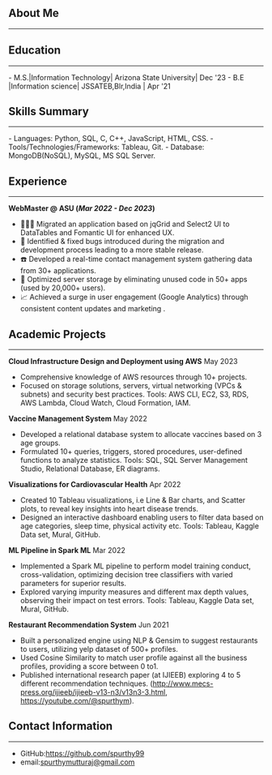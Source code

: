 ## About Me
<hr>

## Education
<hr>
- M.S.|Information Technology| Arizona State University|  Dec '23
- B.E |Information science| JSSATEB,Blr,India  |  Apr '21 

## Skills Summary
<hr>
- Languages: Python, SQL, C, C++, JavaScript, HTML, CSS.
- Tools/Technologies/Frameworks: Tableau, Git.
- Database: MongoDB(NoSQL), MySQL, MS SQL Server.


## Experience
<hr>

**WebMaster @ ASU (_Mar 2022 - Dec 2023_)**
- 👩🏻‍💻 Migrated an application based on jqGrid and Select2 UI to DataTables and Fomantic UI for enhanced UX.
- 👾 Identified & fixed bugs introduced during the migration and development process leading to a more stable release.
- ☎️ Developed a real-time contact management system gathering data from 30+ applications.
- 📀 Optimized server storage by eliminating unused code in 50+ apps (used by 20,000+ users).
- 📈 Achieved a surge in user engagement (Google Analytics) through consistent content updates and marketing .

## Academic Projects
<hr>

**Cloud Infrastructure Design and Deployment using AWS**                                                                    May 2023
- 	Comprehensive knowledge of AWS resources through 10+ projects.
- 	Focused on storage solutions, servers, virtual networking (VPCs & subnets) and security best practices.
Tools: AWS  CLI,  EC2,  S3,  RDS,  AWS  Lambda,  Cloud Watch,  Cloud Formation, IAM.

**Vaccine Management System**                                                                                                                                       May  2022
- 	Developed a relational database system to allocate vaccines based on 3 age groups.
- 	Formulated 10+ queries, triggers, stored procedures, user-defined functions to analyze statistics.
Tools: SQL, SQL Server Management Studio, Relational Database, ER diagrams.  

**Visualizations for Cardiovascular Health**                                                                                                                      Apr  2022
- 	Created 10 Tableau visualizations, i.e Line & Bar charts, and Scatter plots, to reveal key insights into heart disease trends.
- 	Designed an interactive dashboard enabling users to filter data based on age categories, sleep time, physical activity etc.
Tools: Tableau, Kaggle Data set, Mural, GitHub.

**ML Pipeline in Spark ML** 										           Mar  2022
- 	Implemented a Spark ML pipeline to perform model training conduct, cross-validation, optimizing decision tree classifiers with varied parameters for superior results.
- 	Explored varying impurity measures and different max depth values, observing their impact on test errors.
Tools: Tableau, Kaggle Data set, Mural, GitHub.

**Restaurant Recommendation System**                                                                                                                            Jun 2021
- 	Built a personalized engine using NLP & Gensim to suggest restaurants to users, utilizing yelp dataset of 500+ profiles. 
- 	Used Cosine Similarity to match user profile against all the business profiles, providing a score between 0 to1.
- 	Published international research paper (at IJIEEB) exploring 4 to 5 different recommendation techniques.
  (http://www.mecs-press.org/ijieeb/ijieeb-v13-n3/v13n3-3.html, https://youtube.com/@spurthym).

## Contact Information
<hr>

- GitHub:https://github.com/spurthy99
- email:spurthymutturaj@gmail.com
